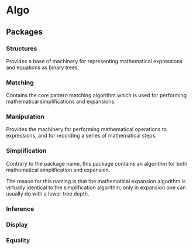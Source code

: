 # Algo

## Packages

### Structures

Provides a base of machinery for representing mathematical expressions and equations as binary trees.

### Matching

Contains the core pattern matching algorithm which is used for performing mathematical simplifications and expansions.

### Manipulation

Provides the machinery for performing mathematical operations to expressions, and for recording a series of mathematical steps.

### Simplification

Contrary to the package name, this package contains an algorithm for both mathematical simplification and expansion.

The reason for this naming is that the mathematical expansion algorithm is virtually identical to the simplification algorithm, only in expansion one can usually do with a lower tree depth.

### Inference



### Display
### Equality



 